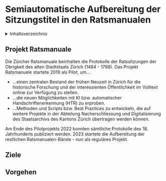 # Semiautomatische Aufbereitung der Sitzungstitel in den Ratsmanualen

<details>

<summary>Inhaltsverzeichnis</summary>

-   [Projekt Ratsmanuale](#projekt-ratsmanuale)
-   [Ziele](#ziele)
-   [Vorgehen](#vorgehen)
  
</details>


## Projekt Ratsmanuale

Die Zürcher Ratsmanuale beinhalten die Protokolle der Ratssitzungen der Obrigkeit des alten Stadtstaats Zürich (1484 - 1798). Das Projekt Ratsmanuele startete 2019 als Pilot, um...

- ...einen zentralen Bestand der frühen Neuzeit in Zürich für die historische Forschung und der interessienten Öffentlichkeit im Volltext online zur Verfügung zu stellen.
- ...die neuen Möglichkeiten mit KI bzw. automatischer Handschriftenerkennung (HTR) zu erproben.
- ...Methoden und Scripts bzw. Best Practices zu entwickeln, die auf weitere Projekte in der Abteilung Nacherschliessung und Digitalisierung des Staatsarchivs des Kantons Zürich übertragen werden können.

Am Ende des Pilotprojekts 2022 konnten sämtliche Protokolle des 18. Jahrhunderts publiziert werden. 2023 startete die Aufbereitung der restlichen Ratsmanualen-Bände - nun als reguläres Projekt.

## Ziele

## Vorgehen


